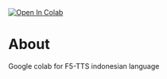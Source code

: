 <a target="_blank" href="https://colab.research.google.com/github/hndrbrm/f5_tts_id_colab/blob/main/f5_tts_id_colab.ipynb">
  <img src="https://colab.research.google.com/assets/colab-badge.svg" alt="Open In Colab"/>
</a>

# About
Google colab for F5-TTS indonesian language
